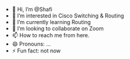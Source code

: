 - 👋 Hi, I’m @Shafi
- 👀 I’m interested in Cisco Switching & Routing
- 🌱 I’m currently learning Routing
- 💞️ I’m looking to collaborate on Zoom
- 📫 How to reach me from here.
- 😄 Pronouns: ...
- ⚡ Fun fact: not now

<!---
srahimi8/srahimi8 is a ✨ special ✨ repository because its `README.md` (this file) appears on your GitHub profile.
You can click the Preview link to take a look at your changes.
--->
